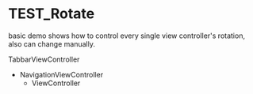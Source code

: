 # TEST_Rotate
basic demo shows how to control every single view controller's rotation, also can change manually. 

TabbarViewController
   - NavigationViewController
        - ViewController
        
        
